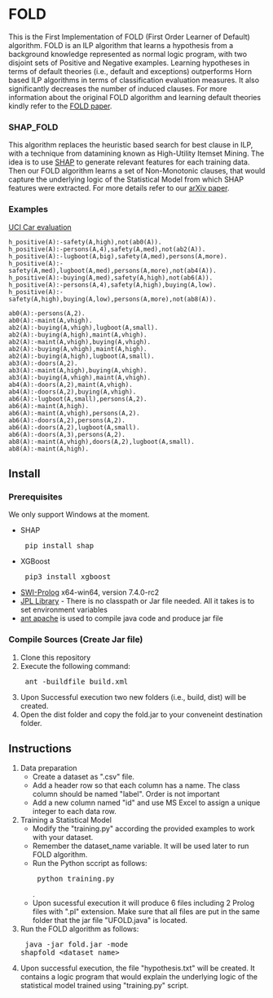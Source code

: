 # FOLD
This is the First Implementation of FOLD (First Order Learner of Default) algorithm. FOLD is an ILP algorithm that learns a hypothesis from a background knowledge represented as normal logic program, with two disjoint sets of Positive and Negative examples. Learning hypotheses in terms of default theories (i.e., default and exceptions) outperforms Horn based ILP algorithms in terms of classification evaluation measures. It also significantly decreases the number of induced clauses. For more information about the original FOLD algorithm and learning default theories kindly refer to the [FOLD paper](https://arxiv.org/pdf/1707.02693.pdf "FOLD paper").

### SHAP_FOLD
This algorithm replaces the heuristic based search for best clause in ILP, with a technique from datamining known as High-Utility Itemset Mining. The idea is to use [SHAP](https://github.com/slundberg/shap "SHAP") to generate relevant features for each training data. Then our FOLD algorithm learns a set of Non-Monotonic clauses, that would capture the underlying logic of the Statistical Model from which SHAP features were extracted. For more details refer to our [arXiv paper](https://arxiv.org/pdf/1905.11226.pdf). 

### Examples
[UCI Car evaluation](https://archive.ics.uci.edu/ml/datasets/car+evaluation) 
```
h_positive(A):-safety(A,high),not(ab0(A)).
h_positive(A):-persons(A,4),safety(A,med),not(ab2(A)).
h_positive(A):-lugboot(A,big),safety(A,med),persons(A,more).
h_positive(A):-safety(A,med),lugboot(A,med),persons(A,more),not(ab4(A)).
h_positive(A):-buying(A,med),safety(A,high),not(ab6(A)).
h_positive(A):-persons(A,4),safety(A,high),buying(A,low).
h_positive(A):-safety(A,high),buying(A,low),persons(A,more),not(ab8(A)).

ab0(A):-persons(A,2).
ab0(A):-maint(A,vhigh).
ab2(A):-buying(A,vhigh),lugboot(A,small).
ab2(A):-buying(A,high),maint(A,vhigh).
ab2(A):-maint(A,vhigh),buying(A,vhigh).
ab2(A):-buying(A,vhigh),maint(A,high).
ab2(A):-buying(A,high),lugboot(A,small).
ab3(A):-doors(A,2).
ab3(A):-maint(A,high),buying(A,vhigh).
ab3(A):-buying(A,vhigh),maint(A,vhigh).
ab4(A):-doors(A,2),maint(A,vhigh).
ab4(A):-doors(A,2),buying(A,vhigh).
ab6(A):-lugboot(A,small),persons(A,2).
ab6(A):-maint(A,high).
ab6(A):-maint(A,vhigh),persons(A,2).
ab6(A):-doors(A,2),persons(A,2).
ab6(A):-doors(A,2),lugboot(A,small).
ab6(A):-doors(A,3),persons(A,2).
ab8(A):-maint(A,vhigh),doors(A,2),lugboot(A,small).
ab8(A):-maint(A,high).
```

## Install 
### Prerequisites
We only support Windows at the moment.
* SHAP <pre> pip install shap </pre>
* XGBoost <pre> pip3 install xgboost </pre>
* [SWI-Prolog](http://www.swi-prolog.org/)  x64-win64, version 7.4.0-rc2
* [JPL Library](https://github.com/SWI-Prolog/packages-jpl) - There is no classpath or Jar file needed. All it takes is to set environment variables
* [ant apache](https://ant.apache.org/) is used to compile java code and produce jar file
### Compile Sources (Create Jar file)
1. Clone this repository
2. Execute the following command: <pre> ant -buildfile build.xml </pre>
3. Upon Successful execution two new folders (i.e., build, dist) will be created.
4. Open the dist folder and copy the fold.jar to your conveneint destination folder. 

## Instructions
1. Data preparation
    + Create a dataset as ".csv" file.
    + Add a header row so that each column has a name. The class column should be named "label". Order is not important
    + Add a new column named "id" and use MS Excel to assign a unique integer to each data row.
2. Training a Statistical Model
    + Modify the "training.py" according the provided examples to work with your dataset.
    + Remember the dataset_name variable. It will be used later to run FOLD algorithm.
    + Run the Python sccript as follows:<pre> python training.py </pre>.
    + Upon sucessful execution it will produce 6 files including 2 Prolog files with ".pl" extension. Make sure that all files are put in the same folder that the jar file "UFOLD.java" is located.  
3. Run the FOLD algorithm as follows: <pre> java -jar fold.jar -mode shapfold <dataset_name> </pre>
4. Upon successful execution, the file "hypothesis.txt" will be created. It contains a logic program that would explain the underlying logic of the statistical model trained using "training.py" script.

